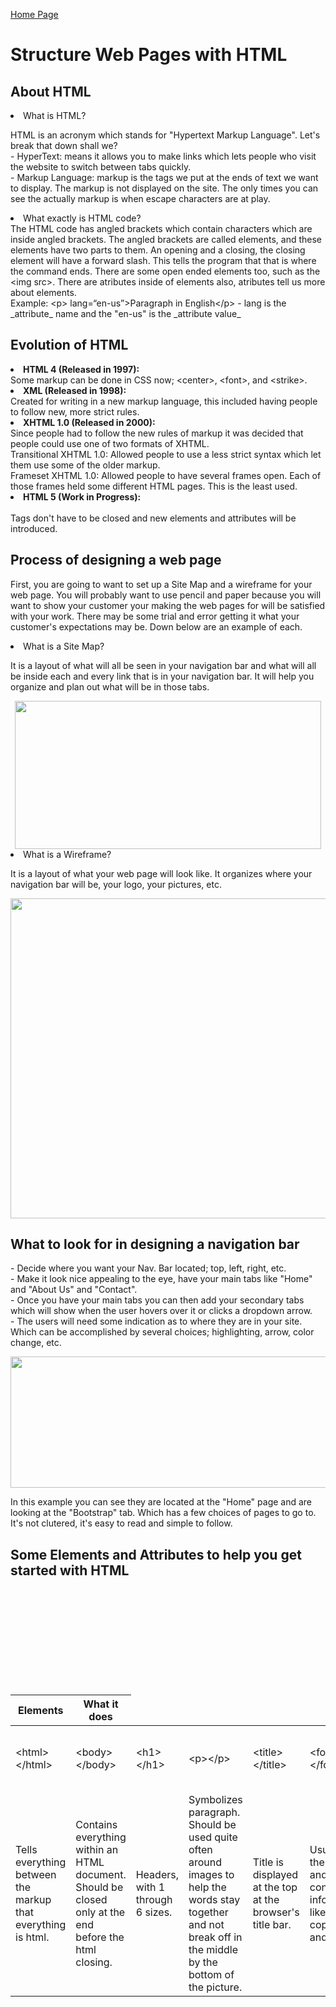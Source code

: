 <!DOCTYPE html>

[Home Page](README.md)

<title>DISCUSSION_04</title>

<html>
            <h1>Structure Web Pages with HTML</h1>
    <body>
            <h2>About HTML</h2>
            <li>What is HTML?</li>
    <p>
    HTML is an acronym which stands for "Hypertext Markup Language". Let's break that down shall we?<br>
    - HyperText: means it allows you to make links which lets people who visit the website to switch between tabs quickly.<br>
    - Markup Language: markup is the tags we put at the ends of text we want to display. The markup is not displayed on the site. The only times you can see the actually markup is when escape characters are at play. 
            <li>What exactly is HTML code?</li>
    The HTML code has angled brackets which contain characters which are inside angled brackets. The angled brackets are called elements, and these elements have two parts to them. An opening and a closing, the closing element will have a forward slash. This tells the program that that is where the command ends. There are some open ended elements too, such as the &lt;img src&gt;. There are atributes inside of elements also, atributes tell us more about elements. <br>
    Example: &lt;p&gt; lang=&ldquo;en-us&rdquo;&gt;Paragraph in English&lt;/p&gt;
    - lang is the _attribute_ name and the "en-us" is the _attribute value_
    </p>
            <h2>Evolution of HTML</h2>
    <p>
    <li><b>HTML 4 (Released in 1997):</b></li>
         Some markup can be done in CSS now; &lt;center&gt;, &lt;font&gt;, and &lt;strike&gt;.
    <li><b>XML (Released in 1998):</b></li>
         Created for writing in a new markup language, this included having people to follow new, more strict rules. <br>
    <li><b>XHTML 1.0 (Released in 2000):</b></li>
         Since people had to follow the new rules of markup it was decided that people could use one of two formats of XHTML. <br>
         Transitional XHTML 1.0: Allowed people to use a less strict syntax which let them use some of the older markup.<br>
         Frameset XHTML 1.0: Allowed people to have several frames open. Each of those frames held some different HTML pages. This is the least used.<br>
    <li><b>HTML 5 (Work in Progress):</b></li> <br>
         Tags don't have to be closed and new elements and attributes will be introduced. 
    </p>
            <h2>Process of designing a web page</h2>
    <p>
    First, you are going to want to set up a Site Map and a wireframe for your web page. You will probably want to use pencil and paper because you will want to show your customer your making the web pages for will be satisfied with your work. There may be some trial and error getting it what your customer's expectations may be. Down below are an example of each. 
    </p>
        <li>What is a Site Map?</li>
        <p>
        It is a layout of what will all be seen in your navigation bar and what will all be inside each and every link that is in your navigation bar. It will help you organize and plan out what will be in those tabs. 
        </p>
        <div style="text-align: center;">
         <img src="https://miro.medium.com/max/490/0*fmTh6pyS31Q3ShmG.jpg" width="490" height="237">
         </div>
        <li> What is a Wireframe?</li>
    <p>
        It is a layout of what your web page will look like. It organizes where your navigation bar will be, your logo, your pictures, etc.
    </p>
        <div style="text-align: center;">
         <img src="https://moqups.com/blog/wp-content/uploads/2020/02/Screen4b.png" width="512" height="512"> 
         </div>
             <h2>What to look for in designing a navigation bar</h2>
    <p>
        - Decide where you want your Nav. Bar located; top, left, right, etc.<br>
        - Make it look nice appealing to the eye, have your main tabs like "Home" and "About Us" and "Contact".<br>
        - Once you have your main tabs you can then add your secondary tabs which will show when the user hovers over it or clicks a dropdown arrow.<br>
        - The users will need some indication as to where they are in your site. Which can be accomplished by several choices; highlighting, arrow, color change, etc.  
    </p>
        <div style="text-align: center;">
    <img src="https://www.jquery-az.com/wp-content/uploads/2015/11/9.3-Bootstrap-navbar-custom.png" width="943" height="210">
         </div>
    <p>
    In this example you can see they are located at the "Home" page and are looking at the "Bootstrap" tab. Which has a few choices of pages to go to. It's not clutered, it's easy to read and simple to follow.</p>
    <h2>Some Elements and Attributes to help you get started with HTML</h2>
    <table>
        <thead>
          <tr>
            <th>
              <div class="vertical">Elements</div>
            </th>
            <th>
              <div class="vertical">What it does</div>
            </th>
          </tr>
        </thead>
    <tbody>
        <tr>
              <td><div class="vertical">&lt;html&gt;&lt;/html&gt;</div></td>
              <td>&lt;body&gt;&lt;/body&gt;</td>
              <td>&lt;h1&gt;&lt;/h1&gt;</td>
              <td>&lt;p&gt;&lt;/p&gt;</td>
              <td>&lt;title&gt;&lt;/title&gt;</td>
              <td>&lt;footer&gt;&lt;/footer&gt;</td>
              <td>&lt;!-- --&gt;</td>
              <td>&lt;div style=&ldquo;text-align: center;&rdquo;&gt;&lt;div&gt;</td>
              <td>&lt;img src=&ldquo;(link)&rdquo; width=&ldquo;number&rdquo; height=&ldquo;number&rdquo;&gt;</td>
              <td>&lt;/br&gt;</td>
        </tr>
        <tr>
            <td>Tells everything between the markup that everything is html.</td><br>
            <td>Contains everything within an HTML document. Should be closed only at the end before the html closing.</td><br>
            <td>Headers, with 1 through 6 sizes.</td><br>
            <td>Symbolizes paragraph. Should be used quite often around images to help the words stay together and not break off in the middle by the bottom of the picture.</td><br>
            <td>Title is displayed at the top at the browser's title bar.</td><br>
            <td>Usually at the bottom and contains information like copyright and author.</td><br>
            <td>A comment, can't be seen in the actual browser but can be seen only when you open the code</td><br>
            <td>Used to put everything between it in the center.</td><br>
            <td>Is where you put the link to an image. width and height are attributes which determine the width and height in pixels.</td><br>
            <td>This is used to force a break line in a sentence so it's not all clumped together.</td>
        </tr>
    </tbody>
     </table>
     <!-- I am very confused as to how to get the table to show like the other tables, like the one on the Markdown page. I've looked it up and I can't seem to find an answer. Unless I just didn't see it. But Idk -->
     <head>
    </body>
</html>